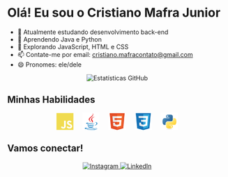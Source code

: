 # Olá! Eu sou o Cristiano Mafra Junior

- 🔭 Atualmente estudando desenvolvimento back-end
- 🌱 Aprendendo Java e Python
- 🌱 Explorando JavaScript, HTML e CSS
- 📫 Contate-me por email: cristiano.mafracontato@gmail.com
- 😄 Pronomes: ele/dele

<div align="center">
  <img src="https://github-readme-stats.vercel.app/api?username=4NG0L44&show_icons=true&count_private=true&theme=dark" alt="Estatísticas GitHub">
</div>

## Minhas Habilidades

<div style="display: flex; gap: 20px; align-items: center; justify-content: center;">
  <img alt="JavaScript" height="40" src="https://raw.githubusercontent.com/devicons/devicon/master/icons/javascript/javascript-plain.svg">
  <img alt="Java" height="40" src="https://raw.githubusercontent.com/devicons/devicon/master/icons/java/java-original.svg">
  <img alt="HTML5" height="40" src="https://raw.githubusercontent.com/devicons/devicon/master/icons/html5/html5-original.svg">
  <img alt="CSS3" height="40" src="https://raw.githubusercontent.com/devicons/devicon/master/icons/css3/css3-original.svg">
  <img alt="Python" height="40" src="https://raw.githubusercontent.com/devicons/devicon/master/icons/python/python-original.svg">
</div>

## Vamos conectar!

<div align="center" style="margin-top: 20px;">
  <a href="https://www.instagram.com/cristiano_junior03/" target="_blank">
    <img src="https://img.shields.io/badge/-Instagram-%23E4405F?style=for-the-badge&logo=instagram&logoColor=white" alt="Instagram">
  </a>
  <a href="https://www.linkedin.com/in/cristiano-mafra-junior-887aab285/" target="_blank">
    <img src="https://img.shields.io/badge/-LinkedIn-%230077B5?style=for-the-badge&logo=linkedin&logoColor=white" alt="LinkedIn">
  </a>
</div>

